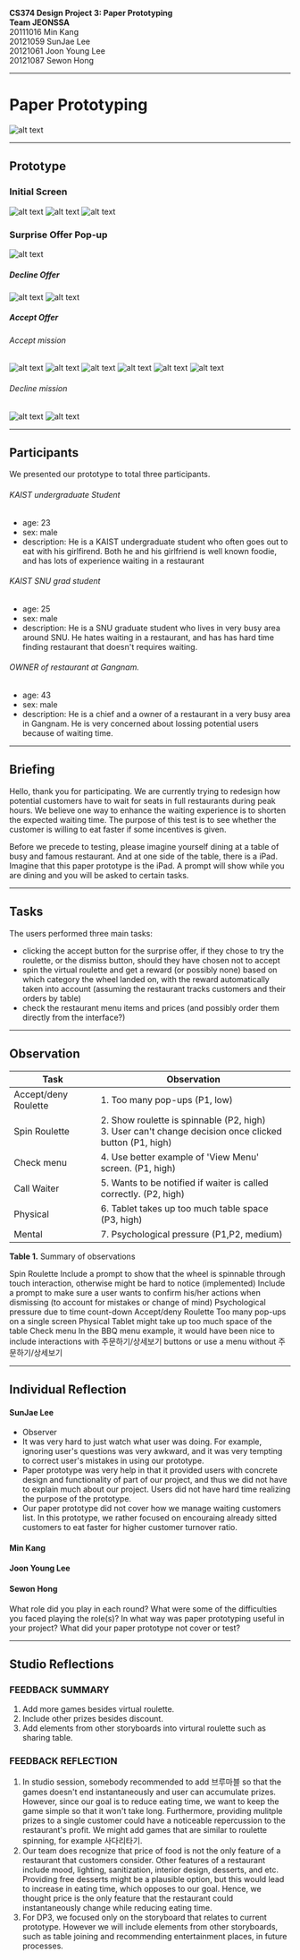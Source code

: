 **CS374 Design Project 3: Paper Prototyping**  
**Team JEONSSA**  
20111016 Min Kang  
20121059 SunJae Lee  
20121061 Joon Young Lee  
20121087 Sewon Hong

---

# Paper Prototyping
 ![alt text](title.png "Title: Virtual Wheel-of-Fortune")
 
---
## Prototype
### Initial Screen
 ![alt text](1.png "Initial Screen. Includes 'View Menu' Button and 'Call Waiter' button")
 ![alt text](2.png "When clicked 'Call Waitet' button")
 ![alt text](3.png "When clicked 'View Menu' button")

### Surprise Offer Pop-up
 ![alt text](4.png "Surprise Offer pop-up: includes ‘Yes!’ accept button and ‘No thanks…’ decline button")
##### Decline Offer
 ![alt text](5.png "Decline")
 ![alt text](6.png "Decline")
##### Accept Offer
###### Accept mission
![alt text](7.png "Accept")
![alt text](8.png "Accept")
![alt text](9.png "Accept")
![alt text](10.png "Accept")
![alt text](11.png "Accept")
![alt text](14.png "Accept")
###### Decline mission
![alt text](12.png "Decline")
![alt text](13.png "Decline")


---
## Participants

We presented our prototype to total three participants. 

###### KAIST undergraduate Student
* age: 23
* sex: male
* description: He is a KAIST undergraduate student who often goes out to eat with his girlfirend. Both he and his girlfriend is well known foodie, and has lots of experience waiting in a restaurant

###### KAIST SNU grad student
* age: 25
* sex: male
* description: He is a SNU graduate student who lives in very busy area around SNU. He hates waiting in a restaurant, and has has hard time finding restaurant that doesn't requires waiting.

###### OWNER of restaurant at Gangnam.
* age: 43
* sex: male
* description: He is a chief and a owner of a restaurant in a very busy area in Gangnam. He is very concerned about lossing potential users because of waiting time. 
---
## Briefing
Hello, thank you for participating. We are currently trying to redesign how potential customers have to wait for seats in full restaurants during peak hours. We believe one way to enhance the waiting experience is to shorten the expected waiting time. The purpose of this test is to see whether the customer is willing to eat faster if some incentives is given.

Before we precede to testing, please imagine yourself dining at a table of busy and famous restaurant. And at one side of the table, there is a iPad. Imagine that this paper prototype is the iPad. A prompt will show while you are dining and you will be asked to certain tasks.
  
---
## Tasks
The users performed three main tasks: 
- clicking the accept button for the surprise offer, if they chose to try the roulette, or the dismiss button, should they have chosen not to accept
- spin the virtual roulette and get a reward (or possibly none) based on which category the wheel landed on, with the reward automatically taken into account (assuming the restaurant tracks customers and their orders by table)
- check the restaurant menu items and prices (and possibly order them directly from the interface?)

---
## Observation

Task | Observation
 --- | --- 
Accept/deny Roulette | 1. Too many pop-ups (P1, low)
Spin Roulette | 2. Show roulette is spinnable (P2, high) <br> 3. User can't change decision once clicked button (P1, high)
Check menu | 4. Use better example of 'View Menu' screen. (P1, high)
Call Waiter | 5. Wants to be notified if waiter is called correctly. (P2, high)
Physical | 6. Tablet takes up too much table space (P3, high)
Mental | 7. Psychological pressure (P1,P2, medium)
  
 **Table 1.** Summary of observations
 
Spin Roulette
Include a prompt to show that the wheel is spinnable through touch interaction, otherwise might be hard to notice (implemented)
Include a prompt to make sure a user wants to confirm his/her actions when dismissing (to account for mistakes or change of mind)
Psychological pressure due to time count-down
Accept/deny Roulette
Too many pop-ups on a single screen
Physical
Tablet might take up too much space of the table
Check menu
In the BBQ menu example, it would have been nice to include interactions with 주문하기/상세보기 buttons or use a menu without 주문하기/상세보기


---
## Individual Reflection

#### SunJae Lee
* Observer
* It was very hard to just watch what user was doing. For example, ignoring user's questions was very awkward, and it was very tempting to correct user's mistakes in using our prototype.
* Paper prototype was very help in that it provided users with concrete design and functionality of part of our project, and thus we did not have to explain much about our project. Users did not have hard time realizing the purpose of the prototype.
* Our paper prototype did not cover how we manage waiting customers list. In this prototype, we rather focused on encouraing already sitted customers to eat faster for higher customer turnover ratio. 

#### Min Kang

#### Joon Young Lee

#### Sewon Hong
What role did you play in each round?
What were some of the difficulties you faced playing the role(s)?
In what way was paper prototyping useful in your project?
What did your paper prototype not cover or test?

---
## Studio Reflections
### FEEDBACK SUMMARY
1) Add more games besides virtual roulette.
2) Include other prizes besides discount.
3) Add elements from other storyboards into virtural roulette such as sharing table.

### FEEDBACK REFLECTION
1) In studio session, somebody recommended to add 브루마블 so that the games doesn't end instantaneously and user can accumulate prizes. However, since our goal is to reduce eating time, we want to keep the game simple so that it won't take long. Furthermore, providing mulitple prizes to a single customer could have a noticeable repercussion to the restaurant's profit. We might add games that are similar to roulette spinning, for example 사다리타기.
2) Our team does recognize that price of food is not the only feature of a restaurant that customers consider. Other features of a restaurant include mood, lighting, sanitization, interior design, desserts, and etc. Providing free desserts might be a plausible option, but this would lead to increase in eating time, which opposes to our goal. Hence, we thought price is the only feature that the restaurant could instantaneously change while reducing eating time. 
3) For DP3, we focused only on the storyboard that relates to current prototype. However we will include elements from other storyboards, such as table joining and recommending entertainment places, in future processes.
